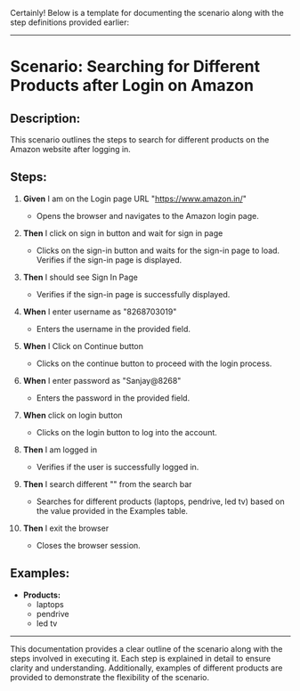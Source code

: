 Certainly! Below is a template for documenting the scenario along with the step definitions provided earlier:

---

# Scenario: Searching for Different Products after Login on Amazon

## Description:
This scenario outlines the steps to search for different products on the Amazon website after logging in.

## Steps:
1. **Given** I am on the Login page URL "https://www.amazon.in/"
    - Opens the browser and navigates to the Amazon login page.

2. **Then** I click on sign in button and wait for sign in page
    - Clicks on the sign-in button and waits for the sign-in page to load. Verifies if the sign-in page is displayed.

3. **Then** I should see Sign In Page
    - Verifies if the sign-in page is successfully displayed.

4. **When** I enter username as "8268703019"
    - Enters the username in the provided field.

5. **When** I Click on Continue button
    - Clicks on the continue button to proceed with the login process.

6. **When** I enter password as "Sanjay@8268"
    - Enters the password in the provided field.

7. **When** click on login button
    - Clicks on the login button to log into the account.

8. **Then** I am logged in
    - Verifies if the user is successfully logged in.

9. **Then** I search different "<products>" from the search bar
    - Searches for different products (laptops, pendrive, led tv) based on the value provided in the Examples table.

10. **Then** I exit the browser
    - Closes the browser session.

## Examples:
- **Products:**
  - laptops
  - pendrive
  - led tv

---

This documentation provides a clear outline of the scenario along with the steps involved in executing it. Each step is explained in detail to ensure clarity and understanding. Additionally, examples of different products are provided to demonstrate the flexibility of the scenario.
